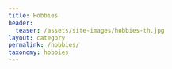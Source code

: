 ```yaml
---
title: Hobbies
header:
  teaser: /assets/site-images/hobbies-th.jpg
layout: category
permalink: /hobbies/
taxonomy: hobbies
---
```


 
